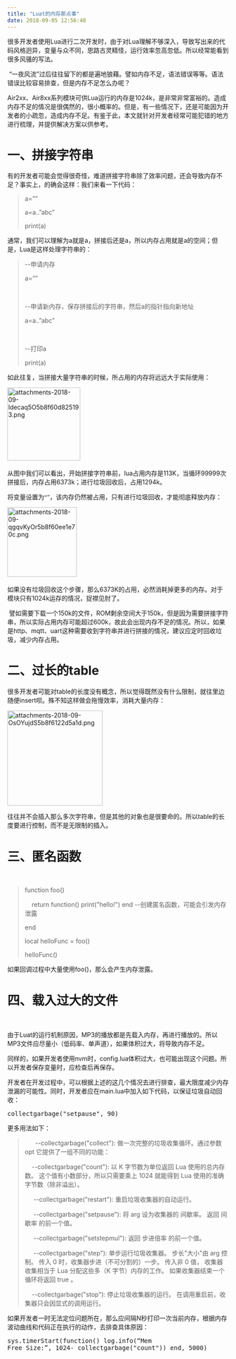 ```yaml
---
title: "Luat的内存那点事"
date: 2018-09-05 12:56:48
---
```




<p>很多开发者使用<span>Lua</span>进行二次开发时，由于对<span>Lua</span>理解不够深入，导致写出来的代码风格迥异，变量与众不同，思路古灵精怪，运行效率忽高忽低。所以经常能看到很多风骚的写法。</p>

<p><span> </span>“一夜风流”过后往往留下的都是遍地狼藉。譬如内存不足，语法错误等等。语法错误比较容易排查，但是内存不足怎么办呢？</p>

<p><span>Air2xx</span>、<span>Air8xx</span>系列模块可供<span>Lua</span>运行的内存是<span>1024k</span>，是非常非常富裕的。造成内存不足的情况是很偶然的，很小概率的。但是，有一些情况下，还是可能因为开发者的小疏忽，造成内存不足。有鉴于此，本文就针对开发者经常可能犯错的地方进行梳理，并提供解决方案以供参考。</p>

<h1>一、拼接字符串<span><br /></span></h1>

<p>有的开发者可能会觉得很奇怪，难道拼接字符串除了效率问题，还会导致内存不足？事实上，的确会这样：我们来看一下代码： <span><br /></span></p>

<blockquote><p><span>a=””</span></p><p><span>a=a..”abc”</span></p><p><span>print(a)</span></p></blockquote>





<p>通常，我们可以理解为<span>a</span>就是<span>a</span>，拼接后还是<span>a</span>，所以内存占用就是<span>a</span>的空间；但是，<span>Lua</span>是这样处理字符串的：<span><br /></span></p>

<blockquote><p><span>--</span>申请内存</p><p><span>a=””</span></p><p><span> </span></p><p><span>--</span>申请新内存，保存拼接后的字符串，然后<span>a</span>的指针指向新地址</p><p><span>a=a..”abc”</span></p><p><span> </span></p><p><span>--</span>打印<span>a</span></p><p><span>print(a)</span></p></blockquote>

<p><span style="font-size:10.5pt;font-family:'等线';">如此往复，当拼接大量字符串的时候，所占用的内存将远远大于实际使用：</span></p>

<p><img style="width:165.5px;" src="http://oldask.openluat.com/image/show/attachments-2018-09-Idecaq5O5b8f60d825193.png" class="img-responsive" alt="attachments-2018-09-Idecaq5O5b8f60d825193.png" /><span style="font-size:10.5pt;font-family:'等线';"><br /></span></p>

<p>从图中我们可以看出，开始拼接字符串前，<span>lua</span>占用内存是<span>113K</span>，当循环<span>99999</span>次拼接后，内存占用<span>6373k</span>；进行垃圾回收后，占用<span>1294k</span>。</p>

<p><span style="font-size:10.5pt;font-family:'等线';">将变量设置为“”，该内存仍然被占用，只有进行垃圾回收，才能彻底释放内存：</span></p>

<p><img style="width:158px;" src="http://oldask.openluat.com/image/show/attachments-2018-09-qgqvKyOr5b8f60ee1e70c.png" class="img-responsive" alt="attachments-2018-09-qgqvKyOr5b8f60ee1e70c.png" /><span style="font-size:10.5pt;font-family:'等线';"><br /></span></p>

<p>如果没有垃圾回收这个步骤，那么<span>6373K</span>的占用，必然消耗掉更多的内存。对于模块只有<span>1024k</span>运存的情况，捉襟见肘了。</p>

<p><span> </span>譬如需要下载一个<span>150k</span>的文件，<span>ROM</span>剩余空间大于<span>150k</span>，但是因为需要拼接字符串，所以实际占用内存可能超过<span>600k</span>，故此会出现内存不足的情况。所以，如果是<span>http</span>、<span>mqtt</span>、<span>uart</span>这种需要收到字符串并进行拼接的情况，建议应定时回收垃圾，减少内存占用。</p>

<h1>二、过长的<span>table</span></h1>

<p>很多开发者可能对<span>table</span>的长度没有概念，所以觉得既然没有什么限制，就往里边随便<span>insert</span>呗。殊不知这样做会拖慢效率，消耗大量内存：</p>

<p><img style="width:216.5px;" src="http://oldask.openluat.com/image/show/attachments-2018-09-OsOYujdS5b8f6122d5a1d.png" class="img-responsive" alt="attachments-2018-09-OsOYujdS5b8f6122d5a1d.png" /></p>

<p>往往并不会插入那么多次字符串，但是其他的对象也是很要命的。所以<span>table</span>的长度要进行控制，而不是无限制的插入。</p>

<h1>三、匿名函数</h1>

<p><br /></p>

<blockquote><p><span>function foo()</span></p><p><span><span>    </span>return function() print("hello!")
end --</span>创建匿名函数，可能会引发内存泄露</p><p><span>end</span></p><p><span>local helloFunc
= foo()</span></p><p><span>helloFunc()</span></p></blockquote>









<p>如果回调过程中大量使用<span>foo()</span>，那么会产生内存泄露。<span><br /></span></p>

<h1>四、载入过大的文件</h1>

<p><br /></p>

<p>由于<span>Luat</span>的运行机制原因，<span>MP3</span>的播放都是先载入内存，再进行播放的。所以<span>MP3</span>文件应尽量小（低码率、单声道），如果体积过大，将导致内存不足。</p>



<p>同样的，如果开发者使用<span>nvm</span>时，<span>config.lua</span>体积过大，也可能出现这个问题。所以开发者保存变量时，应检查后再保存。</p>



<p>开发者在开发过程中，可以根据上述的这几个情况去进行排查，最大限度减少内存泄漏的可能性。同时，开发者应在<span>main.lua</span>中加入如下代码，以保证垃圾自动回收：</p>

<pre><span>collectgarbage("setpause", 90)</span></pre>

<p>更多用法如下：<span><br /></span></p>

<blockquote><p><span><span>     
</span>--collectgarbage("collect"): </span>做一次完整的垃圾收集循环。通过参数<span> opt </span>它提供了一组不同的功能：</p><p><span> <span>  
</span>--collectgarbage("count"): </span>以<span> K </span>字节数为单位返回<span> Lua </span>使用的总内存数。 这个值有小数部分，所以只需要乘上<span> 1024 </span>就能得到<span> Lua </span>使用的准确字节数（除非溢出）。</p><p><span> <span>   
</span>--collectgarbage("restart"): </span>重启垃圾收集器的自动运行。</p><p><span> <span>   
</span>--collectgarbage("setpause"): </span>将<span> arg </span>设为收集器的
间歇率。 返回 间歇率 的前一个值。</p><p><span> <span>    </span>--collectgarbage("setstepmul"):
</span>返回 步进倍率 的前一个值。</p><p><span> <span>    </span>--collectgarbage("step"):
</span>单步运行垃圾收集器。 步长<span>"</span>大小<span>"</span>由<span> arg </span>控制。 传入<span> 0 </span>时，收集器步进（不可分割的）一步。 传入非<span> 0 </span>值， 收集器收集相当于<span> Lua </span>分配这些多（<span>K </span>字节）内存的工作。 如果收集器结束一个循环将返回<span> true </span>。</p><p><span><span>    </span>--collectgarbage("stop"):
</span>停止垃圾收集器的运行。 在调用重启前，收集器只会因显式的调用运行。</p>

</blockquote>













<p>如果开发者一时无法定位问题所在，那么应间隔<span>N</span>秒打印一次当前内存，根据内存波动曲线和代码正在执行的动作，去排查具体原因：</p>

<pre><span>sys.timerStart(function() log.info(“Mem
Free Size:”, 1024- collectgarbage("count")) end, 5000)</span></pre>





